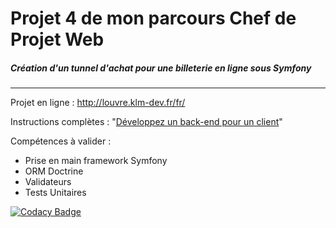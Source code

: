 
# Projet 4 de mon parcours Chef de Projet Web

##### Création d'un tunnel d'achat pour une billeterie en ligne sous Symfony 

------

Projet en ligne : http://louvre.klm-dev.fr/fr/

Instructions complètes : "[Développez un back-end pour un client](https://openclassrooms.com/fr/projects/developpez-un-back-end-pour-un-client)"

Compétences à valider : 

* Prise en main framework Symfony
* ORM Doctrine 
* Validateurs 
* Tests Unitaires 


[![Codacy Badge](https://api.codacy.com/project/badge/Grade/7f1a580a021040ac97055e52fb741574)](https://app.codacy.com/app/kl-marvin/Projet4?utm_source=github.com&utm_medium=referral&utm_content=kl-marvin/Projet4&utm_campaign=Badge_Grade_Dashboard)

